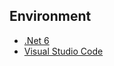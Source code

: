 ## Environment

* [.Net 6](https://docs.microsoft.com/en-us/dotnet/core/whats-new/dotnet-6)
* [Visual Studio Code](https://code.visualstudio.com/)
